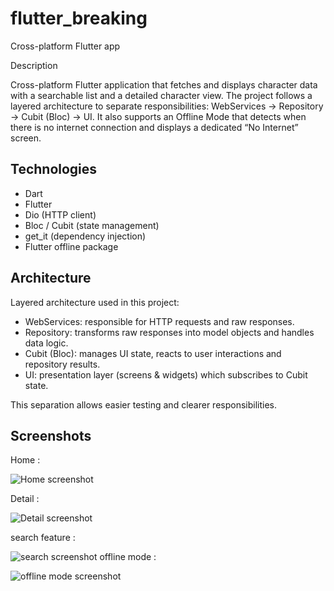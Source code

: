 # flutter_breaking

Cross-platform Flutter app

Description

Cross-platform Flutter application that fetches and displays character data with a searchable list and a detailed character view. The project follows a layered architecture to separate responsibilities: WebServices → Repository → Cubit (Bloc) → UI. It also supports an Offline Mode that detects when there is no internet connection and displays a dedicated “No Internet” screen.

## Technologies

- Dart
- Flutter
- Dio (HTTP client)
- Bloc / Cubit (state management)
- get_it (dependency injection)
- Flutter offline package  

## Architecture 

Layered architecture used in this project:

- WebServices: responsible for HTTP requests and raw responses.
- Repository: transforms raw responses into model objects and handles data logic.
- Cubit (Bloc): manages UI state, reacts to user interactions and repository results.
- UI: presentation layer (screens & widgets) which subscribes to Cubit state.

This separation allows easier testing and clearer responsibilities.

## Screenshots 

Home :

![Home screenshot](assets/images/3.jpg)

Detail :

![Detail screenshot](assets/images/2.jpg)

search feature : 

![search screenshot](assets/images/1.jpg)
 offline mode : 

![offline mode screenshot](assets/images/4.jpg)





